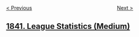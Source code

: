 <!--|This file generated by command(leetcode description); DO NOT EDIT.    |-->
<!--+----------------------------------------------------------------------+-->
<!--|@author    openset <openset.wang@gmail.com>                           |-->
<!--|@link      https://github.com/openset                                 |-->
<!--|@home      https://github.com/openset/leetcode                        |-->
<!--+----------------------------------------------------------------------+-->

[< Previous](../maximum-building-height "Maximum Building Height")
　　　　　　　　　　　　　　　　
[Next >](../next-palindrome-using-same-digits "Next Palindrome Using Same Digits")

## [1841. League Statistics (Medium)](https://leetcode.com/problems/league-statistics "")


